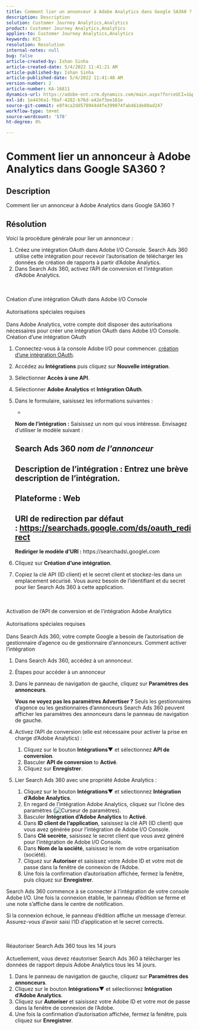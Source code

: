 ```yaml
---
title: Comment lier un annonceur à Adobe Analytics dans Google SA360 ?
description: Description
solution: Customer Journey Analytics,Analytics
product: Customer Journey Analytics,Analytics
applies-to: Customer Journey Analytics,Analytics
keywords: KCS
resolution: Resolution
internal-notes: null
bug: false
article-created-by: Ishan Sinha
article-created-date: 5/4/2022 11:41:21 AM
article-published-by: Ishan Sinha
article-published-date: 5/4/2022 11:41:48 AM
version-number: 2
article-number: KA-16811
dynamics-url: https://adobe-ent.crm.dynamics.com/main.aspx?forceUCI=1&pagetype=entityrecord&etn=knowledgearticle&id=2e22a71b-9fcb-ec11-a7b5-6045bd00db25
exl-id: 1e4436a1-f0af-4282-b76d-a42ef3ee161e
source-git-commit: e8f4ca2dd578944d4fe399074fab461de88ad247
workflow-type: tm+mt
source-wordcount: '578'
ht-degree: 0%

---
```


# Comment lier un annonceur à Adobe Analytics dans Google SA360 ?

## Description


Comment lier un annonceur à Adobe Analytics dans Google SA360 ?


## Résolution


Voici la procédure générale pour lier un annonceur :

1. Créez une intégration OAuth dans Adobe I/O Console. Search Ads 360 utilise cette intégration pour recevoir l’autorisation de télécharger les données de création de rapports à partir d’Adobe Analytics.
2. Dans Search Ads 360, activez l’API de conversion et l’intégration d’Adobe Analytics.

<br><br>Création d’une intégration OAuth dans Adobe I/O Console<br><br>Autorisations spéciales requises<br><br>
Dans Adobe Analytics, votre compte doit disposer des autorisations nécessaires pour créer une intégration OAuth dans Adobe I/O Console.
Création d’une intégration OAuth
1. Connectez-vous à la console Adobe I/O pour commencer. [création d’une intégration OAuth](https://www.adobe.io/authentication/auth-methods.html#!AdobeDocs/adobeio-auth/master/AuthenticationOverview/OAuthIntegration.md).
2. Accédez au <b>Intégrations</b> puis cliquez sur <b>Nouvelle intégration</b>.
3. Sélectionner <b>Accès à une API</b>.
4. Sélectionner <b>Adobe Analytics</b> et <b>Intégration OAuth</b>.
5. Dans le formulaire, saisissez les informations suivantes :

   - 





      <b>Nom de l’intégration :</b> Saisissez un nom qui vous intéresse. Envisagez d’utiliser le modèle suivant :



      Search Ads 360 *nom de l&#39;annonceur*
   - 


      <b>Description de l’intégration :</b> Entrez une brève description de l’intégration.
   - 


      <b>Plateforme :</b> Web
   - 


      <b>URI de redirection par défaut :</b> https://searchads.google.com/ds/oauth_redirect
   - 


      <b>Rediriger le modèle d’URI :</b> https://searchads\\.google\\.com
6. Cliquez sur <b>Création d’une intégration</b>.
7. Copiez la clé API (ID client) et le secret client et stockez-les dans un emplacement sécurisé. Vous aurez besoin de l’identifiant et du secret pour lier Search Ads 360 à cette application.

<br><br>Activation de l’API de conversion et de l’intégration Adobe Analytics<br><br>Autorisations spéciales requises<br><br>
Dans Search Ads 360, votre compte Google a besoin de l’autorisation de gestionnaire d’agence ou de gestionnaire d’annonceurs.
Comment activer l’intégration
1. Dans Search Ads 360, accédez à un annonceur.
2. Étapes pour accéder à un annonceur
3. Dans le panneau de navigation de gauche, cliquez sur <b>Paramètres des annonceurs</b>.



   <b>Vous ne voyez pas les paramètres Advertiser ?</b> Seuls les gestionnaires d’agence ou les gestionnaires d’annonceurs Search Ads 360 peuvent afficher les paramètres des annonceurs dans le panneau de navigation de gauche.
4. Activez l’API de conversion (elle est nécessaire pour activer la prise en charge d’Adobe Analytics) :

   1. Cliquez sur le bouton <b>Intégrations▼</b> et sélectionnez <b>API de conversion</b>.
   2. Basculer <b>API de conversion</b> to <b>Activé</b>.
   3. Cliquez sur <b>Enregistrer</b>.
5. Lier Search Ads 360 avec une propriété Adobe Analytics :

   1. Cliquez sur le bouton <b>Intégrations▼</b> et sélectionnez <b>Intégration d’Adobe Analytics</b>.
   2. En regard de l’intégration Adobe Analytics, cliquez sur l’icône des paramètres (![Curseur de paramètres](https://lh3.googleusercontent.com/epGzW5mbor9RE_qz89J5G7pIHHCI0kfzQSMglH7hxWZlWkyoRtS1urgdIttMd71uOtk=w18 "Curseur de paramètres")).
   3. Basculer <b>Intégration d’Adobe Analytics</b> to <b>Activé</b>.
   4. Dans <b>ID client de l’application</b>, saisissez la clé API (ID client) que vous avez générée pour l’intégration de Adobe I/O Console.
   5. Dans <b>Clé secrète</b>, saisissez le secret client que vous avez généré pour l’intégration de Adobe I/O Console.
   6. Dans <b>Nom de la société</b>, saisissez le nom de votre organisation (société).
   7. Cliquez sur <b>Autoriser </b>et saisissez votre Adobe ID et votre mot de passe dans la fenêtre de connexion de l’Adobe.
   8. Une fois la confirmation d’autorisation affichée, fermez la fenêtre, puis cliquez sur <b>Enregistrer</b>.


Search Ads 360 commence à se connecter à l’intégration de votre console Adobe I/O. Une fois la connexion établie, le panneau d’édition se ferme et une note s’affiche dans le centre de notification.

Si la connexion échoue, le panneau d’édition affiche un message d’erreur. Assurez-vous d’avoir saisi l’ID d’application et le secret corrects.


<br><br>Réautoriser Search Ads 360 tous les 14 jours<br><br>
Actuellement, vous devez réautoriser Search Ads 360 à télécharger les données de rapport depuis Adobe Analytics tous les 14 jours.

1. Dans le panneau de navigation de gauche, cliquez sur <b>Paramètres des annonceurs</b>.
2. Cliquez sur le bouton <b>Intégrations▼</b> et sélectionnez <b>Intégration d’Adobe Analytics</b>.
3. Cliquez sur <b>Autoriser </b>et saisissez votre Adobe ID et votre mot de passe dans la fenêtre de connexion de l’Adobe.
4. Une fois la confirmation d’autorisation affichée, fermez la fenêtre, puis cliquez sur <b>Enregistrer</b>.
